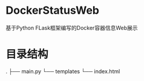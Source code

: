 # DockerStatusWeb
基于Python FLask框架编写的Docker容器信息Web展示


# 目录结构
.
├── main.py
└── templates
    └── index.html
